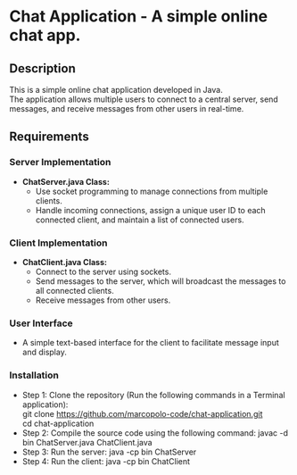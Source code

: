 # Chat Application - A simple online chat app.

## Description
This is a simple online chat application developed in Java. \
The application allows multiple users to connect to a central server, send messages, and receive messages from other users in real-time.

## Requirements

### Server Implementation
- **ChatServer.java Class:**
    - Use socket programming to manage connections from multiple clients.
    - Handle incoming connections, assign a unique user ID to each connected client, and maintain a list of connected users.

### Client Implementation
- **ChatClient.java Class:**
    - Connect to the server using sockets.
    - Send messages to the server, which will broadcast the messages to all connected clients.
    - Receive messages from other users.

### User Interface
- A simple text-based interface for the client to facilitate message input and display.

### Installation
- Step 1: Clone the repository (Run the following commands in a Terminal application): \
 git clone https://github.com/marcopolo-code/chat-application.git \
 cd chat-application 
- Step 2: Compile the source code using the following command: javac -d bin ChatServer.java ChatClient.java
- Step 3: Run the server: java -cp bin ChatServer
- Step 4: Run the client: java -cp bin ChatClient
